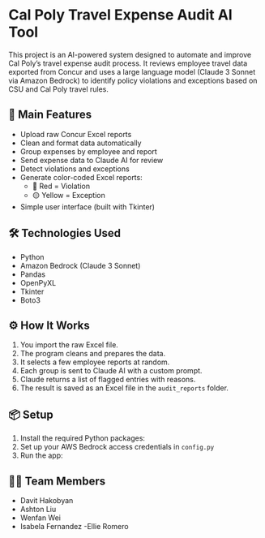 # Cal Poly Travel Expense Audit AI Tool

This project is an AI-powered system designed to automate and improve Cal Poly’s travel expense audit process. It reviews employee travel data exported from Concur and uses a large language model (Claude 3 Sonnet via Amazon Bedrock) to identify policy violations and exceptions based on CSU and Cal Poly travel rules.

## 🚀 Main Features

- Upload raw Concur Excel reports
- Clean and format data automatically
- Group expenses by employee and report
- Send expense data to Claude AI for review
- Detect violations and exceptions
- Generate color-coded Excel reports:
  - 🔴 Red = Violation
  - 🟡 Yellow = Exception
- Simple user interface (built with Tkinter)

## 🛠️ Technologies Used

- Python
- Amazon Bedrock (Claude 3 Sonnet)
- Pandas
- OpenPyXL
- Tkinter
- Boto3

## ⚙️ How It Works

1. You import the raw Excel file.
2. The program cleans and prepares the data.
3. It selects a few employee reports at random.
4. Each group is sent to Claude AI with a custom prompt.
5. Claude returns a list of flagged entries with reasons.
6. The result is saved as an Excel file in the `audit_reports` folder.

## 📦 Setup

1. Install the required Python packages:
2. Set up your AWS Bedrock access credentials in `config.py`
3. Run the app:

## 👨‍💻 Team Members

- Davit Hakobyan  
- Ashton Liu  
- Wenfan Wei  
- Isabela Fernandez
-Ellie Romero
